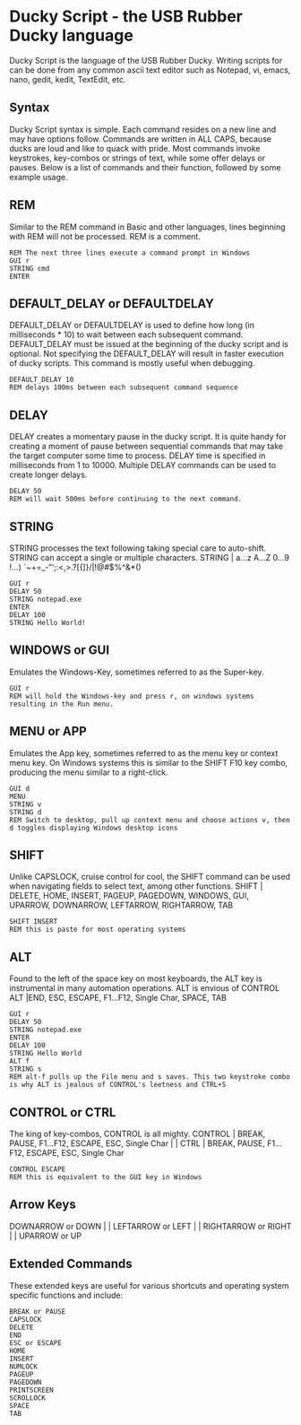 # Ducky Script - the USB Rubber Ducky language  
Ducky Script is the language of the USB Rubber Ducky. Writing scripts for can be done from any common ascii text editor such as Notepad, vi, emacs, nano, gedit, kedit, TextEdit, etc.  

## Syntax  

Ducky Script syntax is simple. Each command resides on a new line and may have options follow. Commands are written in ALL CAPS, because ducks are loud and like to quack with pride. Most commands invoke keystrokes, key-combos or strings of text, while some offer delays or pauses. Below is a list of commands and their function, followed by some example usage.
## REM
Similar to the REM command in Basic and other languages, lines beginning with REM will not be processed. REM is a comment.
```
REM The next three lines execute a command prompt in Windows
GUI r
STRING cmd
ENTER
```
## DEFAULT_DELAY or DEFAULTDELAY
DEFAULT_DELAY or DEFAULTDELAY is used to define how long (in milliseconds * 10) to wait between each subsequent command. DEFAULT_DELAY must be issued at the beginning of the ducky script and is optional. Not specifying the DEFAULT_DELAY will result in faster execution of ducky scripts. This command is mostly useful when debugging.
```
DEFAULT_DELAY 10
REM delays 100ms between each subsequent command sequence
```
## DELAY
DELAY creates a momentary pause in the ducky script. It is quite handy for creating a moment of pause between sequential commands that may take the target computer some time to process. DELAY time is specified in milliseconds from 1 to 10000. Multiple DELAY commands can be used to create longer delays.
```
DELAY 50
REM will wait 500ms before continuing to the next command.
```
## STRING
STRING processes the text following taking special care to auto-shift. STRING can accept a single or multiple characters.
STRING | a…z A…Z 0…9 !…) \`~+=\_-“‘;:<,>.?[{]}/|!@#$%^&\*()
```
GUI r
DELAY 50
STRING notepad.exe
ENTER
DELAY 100
STRING Hello World!
```
## WINDOWS or GUI
Emulates the Windows-Key, sometimes referred to as the Super-key.
```
GUI r
REM will hold the Windows-key and press r, on windows systems resulting in the Run menu.
```
## MENU or APP
Emulates the App key, sometimes referred to as the menu key or context menu key. On Windows systems this is similar to the SHIFT F10 key combo, producing the menu similar to a right-click.
```
GUI d
MENU
STRING v
STRING d
REM Switch to desktop, pull up context menu and choose actions v, then d toggles displaying Windows desktop icons
```
## SHIFT
Unlike CAPSLOCK, cruise control for cool, the SHIFT command can be used when navigating fields to select text, among other functions.
SHIFT | DELETE, HOME, INSERT, PAGEUP, PAGEDOWN, WINDOWS, GUI, UPARROW, DOWNARROW, LEFTARROW, RIGHTARROW, TAB
```
SHIFT INSERT
REM this is paste for most operating systems
```
## ALT
Found to the left of the space key on most keyboards, the ALT key is instrumental in many automation operations. ALT is envious of CONTROL
ALT |END, ESC, ESCAPE, F1…F12, Single Char, SPACE, TAB
```
GUI r
DELAY 50
STRING notepad.exe
ENTER
DELAY 100
STRING Hello World
ALT f
STRING s
REM alt-f pulls up the File menu and s saves. This two keystroke combo is why ALT is jealous of CONTROL's leetness and CTRL+S
```
## CONTROL or CTRL
The king of key-combos, CONTROL is all mighty.
CONTROL | BREAK, PAUSE, F1…F12, ESCAPE, ESC, Single Char | | CTRL | BREAK, PAUSE, F1…F12, ESCAPE, ESC, Single Char
```
CONTROL ESCAPE
REM this is equivalent to the GUI key in Windows
```
## Arrow Keys
DOWNARROW or DOWN | | LEFTARROW or LEFT | | RIGHTARROW or RIGHT | | UPARROW or UP
## Extended Commands
These extended keys are useful for various shortcuts and operating system specific functions and include:
```
BREAK or PAUSE
CAPSLOCK
DELETE
END
ESC or ESCAPE
HOME
INSERT
NUMLOCK
PAGEUP
PAGEDOWN
PRINTSCREEN
SCROLLOCK
SPACE
TAB
```
